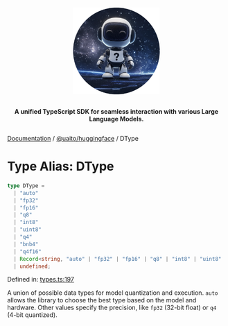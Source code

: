 <div style="display:flex; flex-direction:column; align-items:center;">
<p align="center">
  <img src="../UAITO.png" alt="UAITO Logo" width="200"/>
</p>

<p align="center">
  <strong>A unified TypeScript SDK for seamless interaction with various Large Language Models.</strong>
</p>
</div>

[Documentation](README.md) / [@uaito/huggingface](@uaito.huggingface.md) / DType

# Type Alias: DType

```ts
type DType = 
  | "auto"
  | "fp32"
  | "fp16"
  | "q8"
  | "int8"
  | "uint8"
  | "q4"
  | "bnb4"
  | "q4f16"
  | Record<string, "auto" | "fp32" | "fp16" | "q8" | "int8" | "uint8" | "q4" | "bnb4" | "q4f16">
  | undefined;
```

Defined in: [types.ts:197](https://github.com/elribonazo/uaito/blob/05c34820022d2c3b044fab18390fca3eb7cd7f91/packages/huggingFace/src/types.ts#L197)

A union of possible data types for model quantization and execution.
`auto` allows the library to choose the best type based on the model and hardware.
Other values specify the precision, like `fp32` (32-bit float) or `q4` (4-bit quantized).
